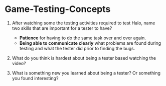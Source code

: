 # Game-Testing-Concepts

1. After watching some the testing activities required to test Halo, name two skills that are important for a tester to have?
    * __Patience__ for having to do the same task over and over again.
    * __Being able to communicate clearly__  what problems are found during testing and what the tester did prior to finding the bugs.

1. What do you think is hardest about being a tester based watching the video?

1. What is something new you learned about being a tester? Or something you found interesting?

